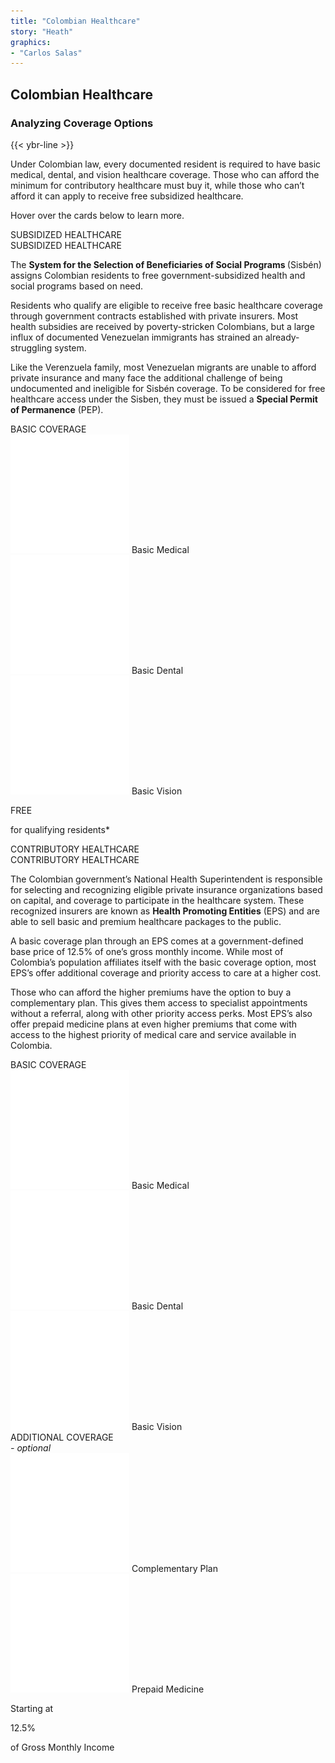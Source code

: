 ```yaml
---
title: "Colombian Healthcare"
story: "Heath"
graphics:
- "Carlos Salas"
---
```

<div class="divider"></div>
<section class="interactive">
  <div class="interactive__health">
    <h2 class="interactive__title">Colombian Healthcare</h2>
    <h3 class="interactive__subhead">Analyzing Coverage Options</h3>
    {{< ybr-line >}}
    <p class="interactive__intro">Under Colombian law, every documented resident is required to have basic medical, dental, and vision healthcare coverage. Those who can afford the minimum for contributory healthcare must buy it, while those who can’t afford it can apply to receive free subsidized healthcare.</p>
    <p class="interactive__intro bottom-text">Hover over the cards below to learn more.</p>
    <div class="container flex" id="r-3">
      <div class="card-front" id="card-sh">
        <div class="flex card-front-title" id="sh-r-1">
          <div class="container flex card-back-title-sh sh-hidden hidden" >
            SUBSIDIZED HEALTHCARE
          </div>
            SUBSIDIZED HEALTHCARE
        </div>
          <div class="container card-front-body-sh">
            <div class="container card-back-body sh-hidden hidden" id="card-back-body-sh">
              <div class="card-back-body-text">
                <p>The <strong>System for the Selection of Beneficiaries of Social Programs </strong>(Sisbén) assigns Colombian residents to free government-subsidized health and social programs based on need.</p>
                <p>Residents who qualify are eligible to receive free basic healthcare coverage through government contracts established with private insurers. Most health subsidies are received by poverty-stricken Colombians, but a large influx of documented Venezuelan immigrants has strained an already-struggling system.</p>
              <p>Like the Verenzuela family, most Venezuelan migrants are unable to afford private insurance and many face the additional challenge of being undocumented and ineligible for Sisbén coverage.  To be considered for free healthcare access under the Sisben, they must be issued a <strong>Special Permit of Permanence</strong> (PEP).</p>
              </div>
            </div>
          <div class="container flex-column" id="sh-r-2">
            <div class="container flex card-front-subtitle" id="sh-r-2-r1">BASIC COVERAGE</div>
            <div class="container flex-column card-front-icons" id="sh-r-2-r2">
              <div class="container card-icon flex-column" id="sh-r-2-r2-c1">
                <img class="card-icon-svg" src="assets/basic-medical.svg" alt="basic-medical">
                Basic Medical
              </div>
              <div class="container card-icon flex-column" id="sh-r-2-r2-c2">
                <img class="card-icon-svg" src="assets/basic-dental.svg" alt="basic-dental">
                Basic Dental
              </div>
              <div class="container card-icon flex-column" id="sh-r-2-r2-c3">
                <img class="card-icon-svg" src="assets/basic-vision.svg" alt="basic-vision">
                Basic Vision
              </div>
            </div>
          </div>
          <div class="container" id="sh-r-3">
            <p class="card-text-large red">FREE</p>
            <p class="card-text-small">for qualifying residents*</p>
          </div>
          <!-- <div class="container" id="sh-r-4">
            <img class="card-learn-more" id="learn-more-sh" src="assets/learn-more-red.svg" alt="learn more">
          </div> -->
        </div>
      </div>
      <div class="card-front" id="card-ch">
        <div class="flex card-front-title blue" id="ch-r-1"> <div class="container flex card-back-title-ch ch-hidden hidden" >CONTRIBUTORY HEALTHCARE</div> CONTRIBUTORY HEALTHCARE</div>
        <div class="container card-front-body-ch">
          <div class="container card-back-body ch-hidden hidden" id="card-back-body-ch">
             <div class="card-back-body-text">
            <p>The Colombian government’s National Health Superintendent is responsible for selecting and recognizing eligible private insurance organizations based on capital, and coverage to participate in the healthcare system. These recognized insurers are known as <strong>Health Promoting Entities</strong> (EPS) and are able to sell basic and premium healthcare packages to the public.</p>
            <p>A basic coverage plan through an EPS comes at a government-defined base price of 12.5% of one’s gross monthly income. While most of Colombia’s population affiliates itself with the basic coverage option, most EPS’s offer additional coverage and priority access to care at a higher cost.</p>
            <p>Those who can afford the higher premiums have the option to buy a complementary plan. This gives them access to specialist appointments without a referral, along with other priority access perks. Most EPS’s also offer prepaid medicine plans at even higher premiums that come with access to the highest priority of medical care and service available in Colombia.</p>
            </div>
            </div>
        <div class="container flex-column" id="ch-r-2">
          <div class="container flex-column card-front-subtitle" id="ch-r-2-r1">BASIC COVERAGE</div>
          <div class="container flex card-front-icons" id="ch-r-2-r2">
            <div class="container flex-column card-icon" id="ch-r-2-r2-c1">
              <img class="card-icon-svg" src="assets/basic-medical.svg" alt="basic-medical">
              Basic Medical
            </div>
            <div class="container flex-column card-icon" id="ch-r-2-r2-c2">
              <img class="card-icon-svg" src="assets/basic-dental.svg" alt="basic-dental">
              Basic Dental
            </div>
            <div class="container flex-column card-icon" id="ch-r-2-r2-c3">
              <img class="card-icon-svg" src="assets/basic-vision.svg" alt="basic-vision">
              Basic Vision
            </div>
          </div>
          <div class="spacer-height"></div>
          <div class="container flex-column card-front-subtitle" id="ch-r-3-r1">ADDITIONAL COVERAGE <div style=" font-weight: 400; font-style: italic;">- optional</div></div>
          <div class="container flex card-front-icons" id="ch-r-3-r2">
            <div class="container flex-column card-icon" id="comp-plan">
              <img class="card-icon-svg" src="assets/complementary-plan.svg" alt="complementary-plan">
              Complementary Plan
            </div>
            <div class="container flex-column card-icon" id="prepaid-plan">
              <img class="card-icon-svg" src="assets/prepaid-medicine.svg" alt="prepaid-medicine">
              Prepaid Medicine
            </div
          </div>
        </div>
        </div>
        <div class="container flex-column" id="sh-r-3">
          <p class="card-text-small">Starting at</p>
          <p class="card-text-large blue">12.5% </p>
          <p class="card-text-small">of Gross Monthly Income </p>
        </div>
        <!-- <div class="container" id="sh-r-4">
          <img class="card-learn-more" id="learn-more-ch" src="assets/learn-more-blue.svg" alt="learn more">
        </div> -->
        </div>
      </div>
      <div class="background-blur"></div>
  </div>
</section>
<div class="divider"></div>
